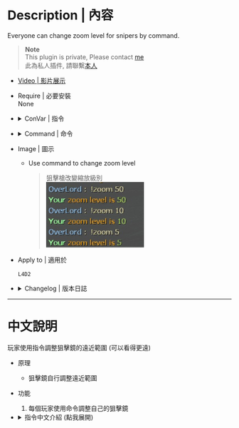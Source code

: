 
# Description | 內容
Everyone can change zoom level for snipers by command.

> __Note__ <br/>
This plugin is private, Please contact [me](https://github.com/fbef0102/Game-Private_Plugin#私人插件列表-private-plugins-list)<br/>
此為私人插件, 請聯繫[本人](https://github.com/fbef0102/Game-Private_Plugin#私人插件列表-private-plugins-list)

* [Video | 影片展示](https://youtu.be/9mYmhI5su9I)

* Require | 必要安裝
    <br/>None

* <details><summary>ConVar | 指令</summary>

    None
</details>

* <details><summary>Command | 命令</summary>
    
    * **Change Zoom Level**
		```php
        sm_zoom <number>
		```
</details>

* Image | 圖示
	* Use command to change zoom level
        > 狙擊槍改變縮放級別
        <br/>![l4d2_zoom_level_1](image/l4d2_zoom_level_1.jpg)

* Apply to | 適用於
    ```
    L4D2
    ```

* <details><summary>Changelog | 版本日誌</summary>

    * v1.1
	    * Add cmd: sm_zoom

    * v0.0
	    * [By BHaType](https://forums.alliedmods.net/showthread.php?t=317993)
</details>

- - - -
# 中文說明
玩家使用指令調整狙擊鏡的遠近範圍 (可以看得更遠)

* 原理
    * 狙擊鏡自行調整遠近範圍

* 功能
	1. 每個玩家使用命令調整自己的狙擊鏡

* <details><summary>指令中文介紹 (點我展開)</summary>

    * **狙擊槍改變縮放級別，指定數字，數字越小，看得越遠**
        ```php
        sm_zoom <數字>
        ```
</details>
